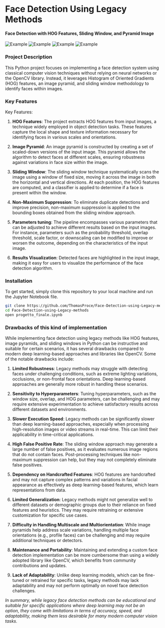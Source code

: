 # Face Detection Using Legacy Methods

#### Face Detection with HOG Features, Sliding Window, and Pyramid Image

![Example](https://i.ibb.co/6g6b64q/bounding-boxes-without-suppression.png)
![Example](https://i.ibb.co/HXdN1kG/bounding-boxes-after-suppression.png)
![Example](https://i.ibb.co/s9ShXNd/with-full-bounding-boxes.png)
![Example](https://i.ibb.co/FbVqzyC/with-suppression.png)
### Project Description

This Python project focuses on implementing a face detection system using classical computer vision techniques without relying on neural networks or the OpenCV library. Instead, it leverages Histogram of Oriented Gradients (HOG) features, an image pyramid, and sliding window methodology to identify faces within images.

### Key Features

Key Features:

1.  **HOG Features**: The project extracts HOG features from input images, a technique widely employed in object detection tasks. These features capture the local shape and texture information necessary for identifying faces in various scales and orientations.
    
2.  **Image Pyramid**: An image pyramid is constructed by creating a set of scaled-down versions of the input image. This pyramid allows the algorithm to detect faces at different scales, ensuring robustness against variations in face size within the image.
    
3.  **Sliding Window**: The sliding window technique systematically scans the image using a window of fixed size, moving it across the image in both the horizontal and vertical directions. At each position, the HOG features are computed, and a classifier is applied to determine if a face is present within the window.
    
4.  **Non-Maximum Suppression**: To eliminate duplicate detections and improve precision, non-maximum suppression is applied to the bounding boxes obtained from the sliding window approach.
    
5.  **Parameters tuning**: The pipeline encompasses various parameters that can be adjusted to achieve different results based on the input images. For instance, parameters such as the probability threshold, overlap threshold, scale factor, or downscaling can be modified to improve or worsen the outcome, depending on the characteristics of the input image.
    
6.  **Results Visualization**: Detected faces are highlighted in the input image, making it easy for users to visualize the performance of the face detection algorithm.


### Installation

To get started, simply clone this repository to your local machine and run the Jupyter Notebook file.

```bash
git clone https://github.com/ThomasProce/Face-Detection-using-Legacy-methods.git
cd Face-Detection-using-Legacy-methods
open progetto_finale.ipynb
```
### Drawbacks of this kind of implementation

While implementing face detection using legacy methods like HOG features, image pyramids, and sliding windows in Python can be instructive and suitable for certain scenarios, it has several drawbacks compared to modern deep learning-based approaches and libraries like OpenCV. Some of the notable drawbacks include:

1.  **Limited Robustness**: Legacy methods may struggle with detecting faces under challenging conditions, such as extreme lighting variations, occlusions, or non-frontal face orientations. Deep learning-based approaches are generally more robust in handling these scenarios.
    
2.  **Sensitivity to Hyperparameters**: Tuning hyperparameters, such as the window size, overlap, and HOG parameters, can be challenging and may require extensive experimentation to achieve satisfactory results across different datasets and environments.
    
3.  **Slower Execution Speed**: Legacy methods can be significantly slower than deep learning-based approaches, especially when processing high-resolution images or video streams in real-time. This can limit their applicability in time-critical applications.
    
4.  **High False Positive Rate**: The sliding window approach may generate a large number of false positives, as it evaluates numerous image regions that do not contain faces. Post-processing techniques like non-maximum suppression can help, but they may not completely eliminate false positives.
    
5.  **Dependency on Handcrafted Features**: HOG features are handcrafted and may not capture complex patterns and variations in facial appearance as effectively as deep learning-based features, which learn representations from data.
    
6.  **Limited Generalization**: Legacy methods might not generalize well to different datasets or demographic groups due to their reliance on fixed features and heuristics. They may require retraining or extensive customization for specific use cases.
    
7.  **Difficulty in Handling Multiscale and Multiorientation**: While image pyramids help address scale variations, handling multiple face orientations (e.g., profile faces) can be challenging and may require additional techniques or detectors.
    
8.  **Maintenance and Portability**: Maintaining and extending a custom face detection implementation can be more cumbersome than using a widely adopted library like OpenCV, which benefits from community contributions and updates.
    
9.  **Lack of Adaptability**: Unlike deep learning models, which can be fine-tuned or retrained for specific tasks, legacy methods may lack adaptability and may not perform optimally on novel face detection challenges.
    


*In summary, while legacy face detection methods can be educational and suitable for specific applications where deep learning may not be an option, they come with limitations in terms of accuracy, speed, and adaptability, making them less desirable for many modern computer vision tasks.*
